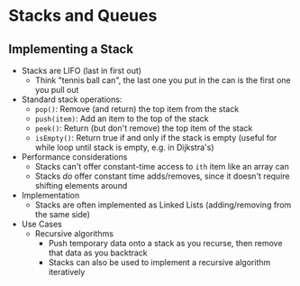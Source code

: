 # Stacks and Queues

## Implementing a Stack

- Stacks are LIFO (last in first out)
  - Think "tennis ball can", the last one you put in the can is the first one you pull out
- Standard stack operations:
  - `pop()`: Remove (and return) the top item from the stack
  - `push(item)`: Add an item to the top of the stack
  - `peek()`: Return (but don't remove) the top item of the stack
  - `isEmpty()`: Return true if and only if the stack is empty (useful for while loop until stack is empty, e.g. in Dijkstra's)
- Performance considerations
  - Stacks can't offer constant-time access to `ith` item like an array can
  - Stacks *do* offer constant time adds/removes, since it doesn't require shifting elements around
- Implementation
  - Stacks are often implemented as Linked Lists (adding/removing from the same side)
- Use Cases
  - Recursive algorithms
    - Push temporary data onto a stack as you recurse, then remove that data as you backtrack
    - Stacks can also be used to implement a recursive algorithm iteratively
